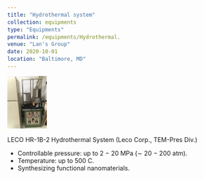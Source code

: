 ```yaml
---
title: "Hydrothermal system"
collection: equipments
type: "Equipments"
permalink: /equipments/Hydrothermal.
venue: "Lan's Group"
date: 2020-10-01
location: "Baltimore, MD"
---
```



![hydrothermal](LECO_Hydrothermal.png)

LECO HR-1B-2 Hydrothermal System (Leco Corp., TEM-Pres Div.)

* Controllable pressure: up to 2 − 20 MPa (∼ 20 − 200 atm).
* Temperature: up to 500 C.
* Synthesizing functional nanomaterials.
 
